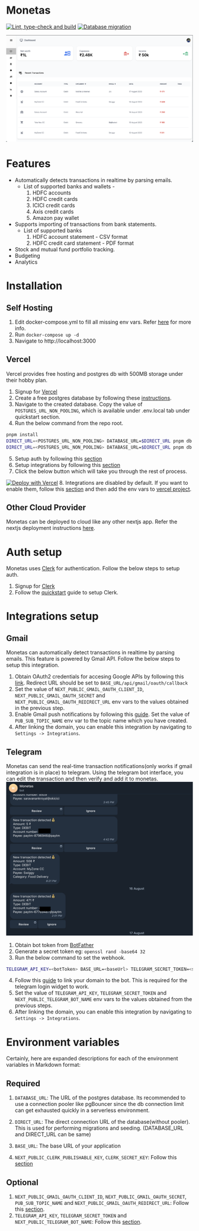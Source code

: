 # Monetas

[![Lint, type-check and build](https://github.com/athulp01/monetas/actions/workflows/ci.yml/badge.svg)](https://github.com/athulp01/monetas/actions/workflows/ci.yml)
[![Database migration](https://github.com/athulp01/monetas/actions/workflows/migrateDb.yml/badge.svg)](https://github.com/athulp01/monetas/actions/workflows/migrateDb.yml)

![screeshot](screenshots/ss.png)

# Features
* Automatically detects transactions in realtime by parsing emails.
   * List of supported banks and wallets - 
     1. HDFC accounts
     2. HDFC credit cards
     3. ICICI credit cards
     4. Axis credit cards
     5. Amazon pay wallet
* Supports importing of transactions from bank statements.
  * List of supported banks
    1. HDFC account statement - CSV format
    2. HDFC credit card statement - PDF format
* Stock and mutual fund portfolio tracking.
* Budgeting
* Analytics

# Installation
## Self Hosting
1. Edit docker-compose.yml to fill all missing env vars. Refer [here](#environment-variables) for more info.
2. Run `docker-compose up -d `
3. Navigate to http://localhost:3000

## Vercel
Vercel provides free hosting and postgres db with 500MB storage under their hobby plan.

1. Signup for [Vercel](https://vercel.com/home)
2. Create a free postgres database by following these [instructions](https://vercel.com/docs/storage/vercel-postgres/quickstart#create-a-postgres-database). 
3. Navigate to the created database. Copy the value of `POSTGRES_URL_NON_POOLING`, which is available under .env.local tab under quickstart section.
4. Run the below command from the repo root.
```bash
pnpm install
DIRECT_URL=<POSTGRES_URL_NON_POOLING> DATABASE_URL=$DIRECT_URL pnpm db:migrate
DIRECT_URL=<POSTGRES_URL_NON_POOLING> DATABASE_URL=$DIRECT_URL pnpm db:seed
```
5. Setup auth by following this [section](#auth-setup)
6. Setup integrations by following this [section](#integrations-setup)
7. Click the below button which will take you through the rest of process.

[![Deploy with Vercel](https://vercel.com/button)](https://vercel.com/new/clone?repository-url=https%3A%2F%2Fgithub.com%2Fathulp01%2Fmonetas&project-name=monetas&repository-name=monetas&demo-title=Monetas&demo-url=https%3A%2F%2Fmonetas.vercel.app&integration-ids=oac_7uYNbc9CdDAZmNqbt3LEkO3a)
8. Integrations are disabled by default. If you want to enable them, follow this [section](#integrations-setup) and then add the env vars to [vercel project](https://vercel.com/docs/projects/environment-variables).

## Other Cloud Provider
Monetas can be deployed to cloud like any other nextjs app. Refer the nextjs deployment instructions [here](https://nextjs.org/docs/pages/building-your-application/deploying#other-services).


# Auth setup
Monetas uses [Clerk](https://clerk.dev/) for authentication. Follow the below steps to setup auth.
1. Signup for [Clerk](https://clerk.dev/)
2. Follow the [quickstart](https://clerk.com/docs/authentication/set-up-your-application) guide to setup Clerk.

# Integrations setup
## Gmail
Monetas can automatically detect transactions in realtime by parsing emails. This feature is powered by Gmail API. Follow the below steps to setup this integration.
1. Obtain OAuth2 credentials for accesing Google APIs by following this [link](https://developers.google.com/identity/protocols/oauth). Redirect URL should be set to `BASE_URL/api/gmail/oauth/callback`
2. Set the value of `NEXT_PUBLIC_GMAIL_OAUTH_CLIENT_ID`, `NEXT_PUBLIC_GMAIL_OAUTH_SECRET` and `NEXT_PUBLIC_GMAIL_OAUTH_REDIRECT_URL` env vars to the values obtained in the previous step.
3. Enable Gmail push notifications by following this [guide](https://developers.google.com/gmail/api/guides/push). Set the value of `PUB_SUB_TOPIC_NAME` env var to the topic name which you have created.
5. After linking the domain, you can enable this integration by navigating to `Settings -> Integrations`.

## Telegram
Monetas can send the real-time transaction notifications(only works if gmail integration is in place) to telegram. Using the telegram bot interface, you can edit the transaction and then verify and add it to monetas.
![screeshot](screenshots/tg.png)

1. Obtain bot token from [BotFather](https://core.telegram.org/bots#6-botfather)
2. Generate a secret token eg: `openssl rand -base64 32`
3. Run the below command to set the webhook.
```bash
TELEGRAM_API_KEY=<botToken> BASE_URL=<baseUrl> TELEGRAM_SECRET_TOKEN=<secretToken> ./scripts/setup-telegram.sh
```
4. Follow this [guide](https://core.telegram.org/widgets/login#linking-your-domain-to-the-bot) to link your domain to the bot. This is required for the telegram login widget to work.
5. Set the value of `TELEGRAM_API_KEY`, `TELEGRAM_SECRET_TOKEN` and `NEXT_PUBLIC_TELEGRAM_BOT_NAME` env vars to the values obtained from the previous steps.
5. After linking the domain, you can enable this integration by navigating to `Settings -> Integrations`.

# Environment variables
Certainly, here are expanded descriptions for each of the environment variables in Markdown format:

## Required
1. `DATABASE_URL`:
   The URL of the postgres database. Its recommended to use a connection pooler like pgBouncer since the db connection limit can get exhausted quickly in a serverless environment.

2. `DIRECT_URL`:
   The direct connection URL of the database(without pooler). This is used for performing migrations and seeding. (DATABASE_URL and DIRECT_URL can be same)

3. `BASE_URL`:
   The base URL of your application
4. `NEXT_PUBLIC_CLERK_PUBLISHABLE_KEY`, `CLERK_SECRET_KEY`: Follow this [section](#auth-setup)

## Optional

1. `NEXT_PUBLIC_GMAIL_OAUTH_CLIENT_ID`, `NEXT_PUBLIC_GMAIL_OAUTH_SECRET`, `PUB_SUB_TOPIC_NAME` and `NEXT_PUBLIC_GMAIL_OAUTH_REDIRECT_URL`: Follow this [section](#gmail).
2. `TELEGRAM_API_KEY`, `TELEGRAM_SECRET_TOKEN` and `NEXT_PUBLIC_TELEGRAM_BOT_NAME`: Follow this [section](#telegram).
